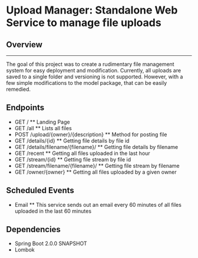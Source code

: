 # Upload Manager: Standalone Web Service to manage file uploads

## Overview
---
The goal of this project was to create a rudimentary file management system for easy deployment and modification. Currently, all uploads are saved to a single folder and versioning is not supported. However, with a few simple modifications to the model package, that can be easily remedied. 

## Endpoints
* GET /
** Landing Page
* GET /all
** Lists all files
* POST /upload/{owner}/{description}
** Method for posting file 
* GET /details/{id}
** Getting file details by file id
* GET /details/filename/{filename}/
** Getting file details by filename
* GET /recent
** Getting all files uploaded in the last hour
* GET /stream/{id}
** Getting file stream by file id
* GET /stream/filename/{filename}/
** Getting file stream by filename
* GET /owner/{owner}
** Getting all files uploaded by a given owner

## Scheduled Events
* Email
** This service sends out an email every 60 minutes of all files uploaded in the last 60 minutes

## Dependencies
* Spring Boot 2.0.0 SNAPSHOT
* Lombok
